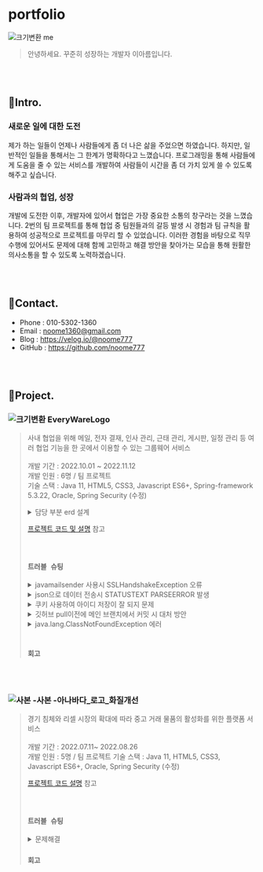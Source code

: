 # portfolio 

![크기변환 me](https://user-images.githubusercontent.com/98254235/201081319-f2d3f92a-e2f2-4af3-bc58-87319daac266.jpg)

>안녕하세요. 꾸준히 성장하는 개발자 이아름입니다.


<br><br>
## 📌Intro.


### 새로운 일에 대한 도전
제가 하는 일들이 언제나 사람들에게 좀 더 나은 삶을 주었으면 하였습니다. 하지만, 일반적인 일들을 통해서는 그 한계가 명확하다고 느꼈습니다. 프로그래밍을 통해 사람들에게 도움을 줄 수 있는 서비스를 개발하여 사람들이 시간을 좀 더 가치 있게 쓸 수 있도록 해주고 싶습니다.


### 사람과의 협업, 성장
개발에 도전한 이후, 개발자에 있어서 협업은 가장 중요한 소통의 창구라는 것을 느꼈습니다. 2번의 팀 프로젝트를 통해 협업 중 팀원들과의 갈등 발생 시 경험과 팀 규칙을 활용하여 성공적으로 프로젝트를 마무리 할 수 있었습니다. 이러한 경험을 바탕으로 직무 수행에 있어서도 문제에 대해 함께 고민하고 해결 방안을 찾아가는 모습을 통해 원활한 의사소통을 할 수 있도록 노력하겠습니다.

<br><br>


## 📌Contact.
- Phone : 010-5302-1360
- Email : noome1360@gmail.com
- Blog : https://velog.io/@noome777
- GitHub : https://github.com/noome777

<br><br>

## 📌Project.
### ![크기변환 EveryWareLogo](https://user-images.githubusercontent.com/98254235/204456980-a975052e-6113-4ab5-8c30-85bfe22fea17.png)
> 사내 협업을 위해 메일, 전자 결재, 인사 관리, 근태 관리, 게시판, 일정 관리 등 여러 협업 기능을 한 곳에서 이용할 수 있는 그룹웨어 서비스 <br><br>
> 개발 기간 : 2022.10.01 ~ 2022.11.12 <br>
> 개발 인원 : 6명 / 팀 프로젝트 <br>
> 기술 스택 : Java 11, HTML5, CSS3, Javascript ES6+, Spring-framework 5.3.22, Oracle, Spring Security (수정)
><details>
><summary>담당 부분 erd 설계</summary>
><div markdown="1">
>
>![EveryWare_MyErd](https://user-images.githubusercontent.com/98254235/202900579-46aa8c68-469a-4405-a02b-422513ba3431.png)
>
></div>
></details>
> 
> [프로젝트 코드 및 설명](https://github.com/noome777/EveryWare) 참고
><br><br><br>
>
> ### `트러블 슈팅`
><details>
><summary>javamailsender 사용시 SSLHandshakeException 오류</summary>
><div markdown="1">
><br> 문제 : <br> NaverSMTP 사용시, SMTP 설정에 port 번호를 설정해줬는데도 불구하고 Could not connect to SMTP host 라는 에러 발생 <br><br>
>
>![Untitled (1)](https://user-images.githubusercontent.com/98254235/204472996-337be8c6-0291-4db7-bb51-6e6208ea2f2b.png)
>
>해결 : <br> 이메일 전송시에 javamail을 사용하게 되는데 ssl오류로 SSLHandshakeException 이 발생한 것 <br>
>JDK가 TLS 프로토콜이 비활성 되어있거나 TLS 버전이 상이하여 발생하는 것이기 때문에, 자바 메일에서 사용할 기본 TLS 버전을 1.2로 변경해 주어야 하였음.<br><br>
>따라서, System.setProperty("jdk.tls.client.protocols", "TLSv1.2");과 같은 형식으로 property를 설정해주면 되는데, 프로젝트에서 작성한 자바 코드와 유사하게 >serverInfo.put("mail.smtp.ssl.protocols", "TLSv1.2"); 로 맞추어 적어주어 에러를 해결
></div>
></details>
><details>
><summary>json으로 데이터 전송시 STATUSTEXT PARSEERROR 발생</summary>
><div markdown="1">
> <br> 문제 : <br> ajax에서 서버로 요청 시 데이터가 서버로 넘어가지 않는 문제 <br><br>
> 해결 : <br> datatype을 json으로 적었다가 삭제해주었음
></div>
></details>
><details>
><summary>쿠키 사용하여 아이디 저장이 잘 되지  문제</summary>
><div markdown="1">
> <br> 문제 : <br> 아이디 저장 체크박스를 해제 한 상태에서도 로그인 화면으로 다시 돌아갔을 때 아이디가 저장되어 있어, 아이디 저장 기능이 제대로 구현하지 못하고 있는 상태. <br><br>
> 
> ![image](https://user-images.githubusercontent.com/98254235/204480508-7ac9bead-3e40-4f53-a122-1b9594c10846.png)
> <br><br>
> 해결 : <br> 아이디 저장 체크박스를 체크했을 때 vs 해제했을 때로 구분하여서 해제하였을 경우에는 cookie의 setMaxage(0); 으로  주어 쿠키가 제거될 수 있도록 함. (setMaxage 로 시간 설정을 해주는 이유는 쿠키에는 remove 메서드가 없으므로)
> <br> 만료 시킨 후에 addCookie를 하면 만료시켰다는 것을 응답 헤더에 추가하여 쿠키가 삭제가 된다.
></div>
></details>
><details>
><summary>깃허브 pull이전에 메인 브랜치에서 커밋 시 대처 방안</summary>
><div markdown="1">
> <br> 문제 : <br> 작업 내용을 merge 한 이후, 통합된 파일 내용을 pull을 받지 않고 프로젝트를 빌드하였을 때, 톰켓 에러가 발생하였음.<br><br>
> 해결 : <br>
> 1. 우선, 메인브랜치에서 풀을 당겨서 못받았던 파일을 다시 모두 받아준다. <br>
> 2. 풀 당긴 메인브랜치에서 새롭게 브랜치 생성한다.  <br>
> 3. 기존 브랜치에 작업한내용을 방금 만든 브랜치에 가져온다 : (기존브랜치 커밋지점 우클릭, 체리픽)
></div>
></details>
><details>
><summary>java.lang.ClassNotFoundException 에러</summary>
><div markdown="1">
><br> 문제 : <br>java.lang.ClassNotFoundException 에러 발생 <br><br>
> 해결 :  <br> Classpath에 로드하고자 하는 Class가 발견되지 않았을 때 발생한다. 보통은 빌드에 문제가 있는 경우로 clean이나 Class파일 삭제 후 재빌드를 수행하여 해결하였음.
> 따라서, 프로젝트의 OverworkVo 클래스를 삭제 후 다시 생성해주니 에러가 발생하지 않고 프로젝트가 잘 실행이 됨
></div>
></details>
><br>
>
> ### `회고`
<br><br>

### ![사본 -사본 -아나바다_로고_화질개선](https://user-images.githubusercontent.com/98254235/204457375-ba9be004-4c79-4ff9-8115-ff492d5134d2.png)
> 경기 침체와 리셀 시장의 확대에 따라 중고 거래 물품의 활성화를 위한 플랫폼 서비스 <br><br>
> 개발 기간 : 2022.07.11~ 2022.08.26 <br>
> 개발 인원 : 5명 / 팀 프로젝트
> 기술 스택 : Java 11, HTML5, CSS3, Javascript ES6+, Oracle, Spring Security (수정)
> 
> [프로젝트 코드  설명](https://github.com/Attadipa/semiGitTestRepo) 참고
> <br><br><br>
>
> ### `트러블 슈팅`
> <details>
><summary>문제해결</summary>
><div markdown="1">
> 내용
></div>
></details>
> 
> ### `회고`

